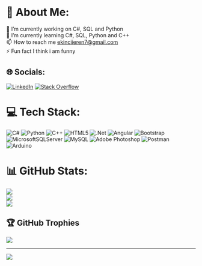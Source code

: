 # 💫 About Me:
🔭 I’m currently working on C#, SQL and Python<br>🌱 I’m currently learning C#, SQL, Python and C++<br>📫 How to reach me ekinciieren7@gmail.com<br>⚡ Fun fact I think i am funny


## 🌐 Socials:
[![LinkedIn](https://img.shields.io/badge/LinkedIn-%230077B5.svg?logo=linkedin&logoColor=white)](https://linkedin.com/in/eren-ekinci-h0028347) [![Stack Overflow](https://img.shields.io/badge/-Stackoverflow-FE7A16?logo=stack-overflow&logoColor=white)](https://stackoverflow.com/users/23492204) 

# 💻 Tech Stack:
![C#](https://img.shields.io/badge/c%23-%23239120.svg?style=for-the-badge&logo=csharp&logoColor=white) ![Python](https://img.shields.io/badge/python-3670A0?style=for-the-badge&logo=python&logoColor=ffdd54) ![C++](https://img.shields.io/badge/c++-%2300599C.svg?style=for-the-badge&logo=c%2B%2B&logoColor=white) ![HTML5](https://img.shields.io/badge/html5-%23E34F26.svg?style=for-the-badge&logo=html5&logoColor=white) ![.Net](https://img.shields.io/badge/.NET-5C2D91?style=for-the-badge&logo=.net&logoColor=white) ![Angular](https://img.shields.io/badge/angular-%23DD0031.svg?style=for-the-badge&logo=angular&logoColor=white) ![Bootstrap](https://img.shields.io/badge/bootstrap-%238511FA.svg?style=for-the-badge&logo=bootstrap&logoColor=white) ![MicrosoftSQLServer](https://img.shields.io/badge/Microsoft%20SQL%20Server-CC2927?style=for-the-badge&logo=microsoft%20sql%20server&logoColor=white) ![MySQL](https://img.shields.io/badge/mysql-%2300000f.svg?style=for-the-badge&logo=mysql&logoColor=white) ![Adobe Photoshop](https://img.shields.io/badge/adobe%20photoshop-%2331A8FF.svg?style=for-the-badge&logo=adobe%20photoshop&logoColor=white) ![Postman](https://img.shields.io/badge/Postman-FF6C37?style=for-the-badge&logo=postman&logoColor=white) ![Arduino](https://img.shields.io/badge/-Arduino-00979D?style=for-the-badge&logo=Arduino&logoColor=white)
# 📊 GitHub Stats:
![](https://github-readme-stats.vercel.app/api?username=NEREICNIKE&theme=dark&hide_border=false&include_all_commits=false&count_private=false)<br/>
![](https://github-readme-streak-stats.herokuapp.com/?user=NEREICNIKE&theme=dark&hide_border=false)<br/>
![](https://github-readme-stats.vercel.app/api/top-langs/?username=NEREICNIKE&theme=dark&hide_border=false&include_all_commits=false&count_private=false&layout=compact)

## 🏆 GitHub Trophies
![](https://github-profile-trophy.vercel.app/?username=NEREICNIKE&theme=dark&no-frame=false&no-bg=true&margin-w=4)

---
[![](https://visitcount.itsvg.in/api?id=NEREICNIKE&icon=2&color=0)](https://visitcount.itsvg.in)

<!-- Proudly created with GPRM ( https://gprm.itsvg.in ) -->
